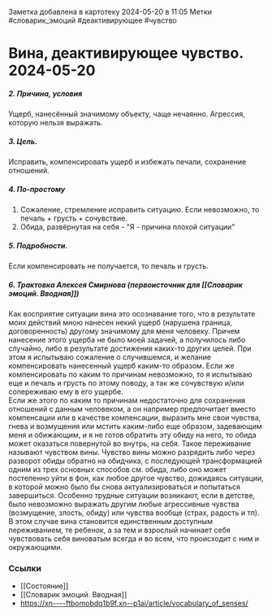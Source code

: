 Заметка добавлена в картотеку 2024-05-20 в 11:05
Метки #словарик_эмоций #деактивирующее #чувство 

#  Вина, деактивирующее чувство. 2024-05-20

##### 2. Причина, условия
Ущерб, нанесённый значимому объекту, чаще нечаянно. Агрессия, которую нельзя выражать.
##### 3. Цель.
Исправить, компенсировать ущерб и избежать печали, сохранение отношений.
##### 4. По-простому
1. Сожаление, стремление исправить ситуацию. Если невозможно, то печаль + грусть + сочувствие.
2. Обида, развёрнутая на себя - "Я - причина плохой ситуации"
##### 5. Подробности.
Если компенсировать не получается, то печаль и грусть.
##### 6. Трактовка Алексея Смирнова (первоисточник для [[Словарик эмоций. Вводная]])
Как восприятие ситуации вина это осознавание того, что в результате моих действий мною нанесен некий ущерб (нарушена граница, договоренность) другому значимому для меня человеку. Причем нанесение этого ущерба не было моей задачей, а получилось либо случайно, либо в результате достижения каких-то других целей. При этом я испытываю сожаление о случившемся, и желание компенсировать нанесенный ущерб каким-то образом. Если же компенсировать по каким то причинам невозможно, то я испытываю еще и печаль и грусть по этому поводу, а так же сочувствую и/или сопереживаю ему в его ущербе.   
Если же этого по каким то причинам недостаточно для сохранения отношений с данным человеком, а он например предпочитает вместо компенсации или в качестве компенсации, выразить мне свои чувства, гнева и возмущения или мстить каким-либо еще образом, задевающим меня и обижающим, и я не готов обратить эту обиду на него, то обида может оказаться повернутой во внутрь, на себя. Такое переживание называют чувством вины. Чувство вины можно разрядить либо через разворот обиды обратно на обидчика, с последующей трансформацией одним из трех основных способов см. обида, либо оно может постепенно уйти в фон, как любое другое чувство, дожидаясь ситуации, в которой можно было бы снова актуализироваться и попытаться завершиться. Особенно трудные ситуации возникают, если в детстве, было невозможно выражать другим любые агрессивные чувства (возмущение, злость, обиду) или чувства вообще (страх, радость и тп). В этом случае вина становится единственным доступным переживанием, те ребенок, а за тем и взрослый начинает себя чувствовать себя виноватым всегда и во всем, что происходит с ним и окружающими.


### Ссылки
- [[Состояние]]
- [[Словарик эмоций. Вводная]]
- https://xn----ftbomobdq1b9f.xn--p1ai/article/vocabulary_of_senses/





